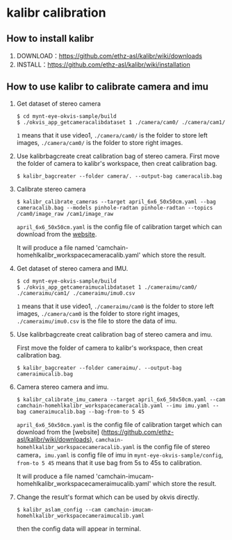 # kalibr calibration

## How to install kalibr

1. DOWNLOAD：https://github.com/ethz-asl/kalibr/wiki/downloads
2. INSTALL：https://github.com/ethz-asl/kalibr/wiki/installation

## How to use kalibr to calibrate camera and imu

1. Get dataset of stereo camera

    ```
    $ cd mynt-eye-okvis-sample/build
    $ ./okvis_app_getcameracalibdataset 1 ./camera/cam0/ ./camera/cam1/ 
    ```

    `1` means that it use video1, `./camera/cam0/` is the folder to store left images, `./camera/cam0/` is the folder to store right images.

2. Use kalibrbagcreate creat calibration bag of stereo camera.
First move the folder of camera to kalibr's workspace, then creat calibration bag.

    ```
    $ kalibr_bagcreater --folder camera/. --output-bag cameracalib.bag
    ```

3. Calibrate stereo camera

    ```
    $ kalibr_calibrate_cameras --target april_6x6_50x50cm.yaml --bag cameracalib.bag --models pinhole-radtan pinhole-radtan --topics /cam0/image_raw /cam1/image_raw
    ```

    `april_6x6_50x50cm.yaml` is the config file of calibration target which can download from the [website](https://github.com/ethz-asl/kalibr/wiki/downloads).

    It will produce a file named 'camchain-homehlkalibr_workspacecameracalib.yaml' which store the result.

4. Get dataset of stereo camera and IMU.

    ```
    $ cd mynt-eye-okvis-sample/build
    $ ./okvis_app_getcameraimucalibdataset 1 ./cameraimu/cam0/ ./cameraimu/cam1/ ./cameraimu/imu0.csv
    ```

    `1` means that it use video1, `./cameraimu/cam0` is the folder to store left images, `./camera/cam0` is the folder to store right images, `./cameraimu/imu0.csv` is the file to store the data of imu.

5. Use kalibrbagcreate creat calibration bag of stereo camera and imu.

    First move the folder of camera to kalibr's workspace, then creat calibration bag.

    ```
    $ kalibr_bagcreater --folder cameraimu/. --output-bag cameraimucalib.bag
    ```

6. Camera stereo camera and imu.

    ```
    $ kalibr_calibrate_imu_camera --target april_6x6_50x50cm.yaml --cam camchain-homehlkalibr_workspacecameracalib.yaml --imu imu.yaml --bag cameraimucalib.bag --bag-from-to 5 45
    ```

    `april_6x6_50x50cm.yaml` is the config file of calibration target which can download from the [website] (https://github.com/ethz-asl/kalibr/wiki/downloads), `camchain-homehlkalibr_workspacecameracalib.yaml` is the config file of stereo camera，`imu.yaml` is config file of imu in `mynt-eye-okvis-sample/config`, `from-to 5 45` means that it use bag from 5s to 45s to calibration.

    It will produce a file named 'camchain-imucam-homehlkalibr_workspacecameraimucalib.yaml' which store the result.

7. Change the result's format which can be used by okvis directly.

    ```
    $ kalibr_aslam_config --cam camchain-imucam-homehlkalibr_workspacecameraimucalib.yaml
    ```

    then the config data will appear in terminal.
